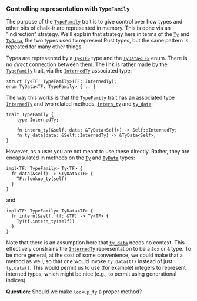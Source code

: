 ### Controlling representation with `TypeFamily`

The purpose of the [`TypeFamily`] trait is to give control over how
types and other bits of chalk-ir are represented in memory. This is
done via an "indirection" strategy. We'll explain that strategy here
in terms of the [`Ty`] and [`TyData`], the two types used to represent
Rust types, but the same pattern is repeated for many other things.

[`TypeFamily`]: http://rust-lang.github.io/chalk/chalk_ir/family/trait.TypeFamily.html
[`Ty`]: http://rust-lang.github.io/chalk/chalk_ir/struct.Ty.html
[`TyData`]: http://rust-lang.github.io/chalk/chalk_ir/enum.TyData.html

Types are represented by a [`Ty<TF>`] type and the [`TyData<TF>`] enum.
There is no *direct* connection between them. The link is rather made
by the [`TypeFamily`] trait, via the [`InternedTy`] associated type:

[`Ty<TF>`]: http://rust-lang.github.io/chalk/chalk_ir/struct.Ty.html
[`TyData<TF>`]: http://rust-lang.github.io/chalk/chalk_ir/enum.TyData.html
[`InternedTy`]: http://rust-lang.github.io/chalk/chalk_ir/family/trait.TypeFamily.html#associatedtype.InternedType

```rust,ignore
struct Ty<TF: TypeFamily>(TF::InternedTy);
enum TyData<TF: TypeFamily> { .. }
```

The way this works is that the [`TypeFamily`] trait has an associated
type [`InternedTy`] and two related methods, [`intern_ty`] and [`ty_data`]:

[`intern_ty`]: http://rust-lang.github.io/chalk/chalk_ir/family/trait.TypeFamily.html#tymethod.intern_ty
[`ty_data`]: http://rust-lang.github.io/chalk/chalk_ir/family/trait.TypeFamily.html#tymethod.ty_data

```rust,ignore
trait TypeFamily {
    type InternedTy;
    
    fn intern_ty(&self, data: &TyData<Self>) -> Self::InternedTy;
    fn ty_data(data: &Self::InternedTy) -> &TyData<Self>;
}
```

However, as a user you are not meant to use these directly. Rather,
they are encapsulated in methods on the [`Ty`] and [`TyData`] types:

```rust,ignore
impl<TF: TypeFamily> Ty<TF> {
  fn data(&self) -> &TyData<TF> {
    TF::lookup_ty(self)
  }
}
```

and

```rust,ignore
impl<TF: TypeFamily> TyData<TF> {
  fn intern(&self, tf: &TF) -> Ty<TF> {
    Ty(tf.intern_ty(self))
  }
}
```

Note that there is an assumption here that [`ty_data`] needs no
context. This effectively constrains the [`InternedTy`] representation
to be a `Box` or `&` type. To be more general, at the cost of some
convenience, we could make that a method as well, so that one would
invoke `ty.data(tf)` instead of just `ty.data()`. This would permit us
to use (for example) integers to represent interned types, which might
be nice (e.g., to permit using generational indices).

**Question:** Should we make `lookup_ty` a proper method?

